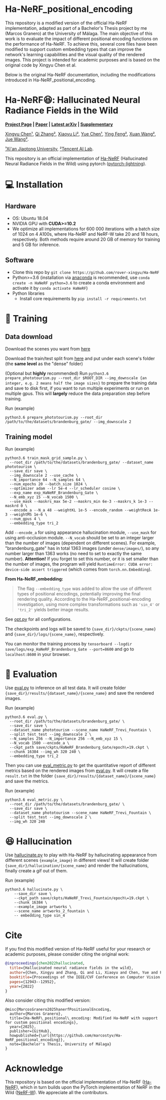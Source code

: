 # Ha-NeRF_positional_encoding
This repository is a modified version of the official Ha-NeRF implementation, adapted as part of a Bachelor's Thesis project by me (Marcos Granero) at the University of Málaga.
The main objective of this work is to evaluate the impact of different positional encoding functions on the performance of Ha-NeRF. To achieve this, several core files have been modified to support custom embedding types that can improve the network's learning capabilities and the visual quality of the rendered images.
This project is intended for academic purposes and is based on the original code by Xingyu Chen et al.

Below is the original Ha-NeRF documentation, including the modifications introduced in Ha-NeRF_positional_encoding.

# Ha-NeRF:laughing:: Hallucinated Neural Radiance Fields in the Wild 
**[Project Page](https://rover-xingyu.github.io/Ha-NeRF/) |
[Paper](https://openaccess.thecvf.com/content/CVPR2022/papers/Chen_Hallucinated_Neural_Radiance_Fields_in_the_Wild_CVPR_2022_paper.pdf) |
[Latest arXiv](https://arxiv.org/pdf/2111.15246.pdf) |
[Supplementary](https://rover-xingyu.github.io/Ha-NeRF/files/Ha_NeRF_CVPR_2022_supp.pdf)**

[Xingyu Chen¹](https://scholar.google.com/citations?user=gDHPrWEAAAAJ&hl=en), 
[Qi Zhang²](https://scholar.google.com/citations?user=2vFjhHMAAAAJ&hl=en), 
[Xiaoyu Li²](https://scholar.google.com/citations?user=Dt0PcAYAAAAJ&hl=en), 
[Yue Chen¹](https://scholar.google.com/citations?user=M2hq1_UAAAAJ&hl=en), 
[Ying Feng²](https://scholar.google.com/citations?user=PhkrqioAAAAJ&hl=en),
[Xuan Wang²](https://scholar.google.com/citations?user=h-3xd3EAAAAJ&hl=en),
[Jue Wang²](https://scholar.google.com/citations?user=Bt4uDWMAAAAJ&hl=en). 

[¹Xi'an Jiaotong University](http://en.xjtu.edu.cn/),
[²Tencent AI Lab](https://ai.tencent.com/ailab/en/index/).


This repository is an official implementation of [Ha-NeRF](https://rover-xingyu.github.io/Ha-NeRF/) (Hallucinated Neural Radiance Fields in the Wild) using pytorch ([pytorch-lightning](https://github.com/PyTorchLightning/pytorch-lightning)). 

# :computer: Installation

## Hardware

* OS: Ubuntu 18.04
* NVIDIA GPU with **CUDA>=10.2**
* We optimize all implementations for 600 000 iterations with a batch size of 1024 on 4 A100s, where Ha-NeRF and NeRF-W take 20 and 18 hours, respectively. Both methods require around 20 GB of memory for training and 5 GB for inference.

## Software

* Clone this repo by `git clone https://github.com/rover-xingyu/Ha-NeRF`
* Python>=3.6 (installation via [anaconda](https://www.anaconda.com/distribution/) is recommended, use `conda create -n HaNeRF python=3.6` to create a conda environment and activate it by `conda activate HaNeRF`)
* Python libraries
    * Install core requirements by `pip install -r requirements.txt`
    
# :key: Training

## Data download

Download the scenes you want from [here](https://www.cs.ubc.ca/~kmyi/imw2020/data.html) 

Download the train/test split from [here](https://nerf-w.github.io/) and put under each scene's folder (the **same level** as the "dense" folder)

(Optional but **highly** recommended) Run `python3.6 prepare_phototourism.py --root_dir $ROOT_DIR --img_downscale {an integer, e.g. 2 means half the image sizes}` to prepare the training data and save to disk first, if you want to run multiple experiments or run on multiple gpus. This will **largely** reduce the data preparation step before training.

Run (example)

```
python3.6 prepare_phototourism.py --root_dir /path/to/the/datasets/brandenburg_gate/ --img_downscale 2
```

## Training model
Run (example)
```
python3.6 train_mask_grid_sample.py \
  --root_dir /path/to/the/datasets/brandenburg_gate/ --dataset_name phototourism \
  --save_dir save \
  --img_downscale 2 --use_cache \
  --N_importance 64 --N_samples 64 \
  --num_epochs 20 --batch_size 1024 \
  --optimizer adam --lr 5e-4 --lr_scheduler cosine \
  --exp_name exp_HaNeRF_Brandenburg_Gate \
  --N_emb_xyz 15 --N_vocab 1500 \
  --use_mask --maskrs_max 5e-2 --maskrs_min 6e-3 --maskrs_k 1e-3 --maskrd 0 \
  --encode_a --N_a 48 --weightKL 1e-5 --encode_random --weightRecA 1e-3 --weightMS 1e-6 \
  --num_gpus 4 \
  --embedding_type tri_2
```

Add `--encode_a` for using appearance hallucination module, `--use_mask` for using  anti-occlusion module. `--N_vocab` should be set to an integer larger than the number of images (dependent on different scenes). For example, "brandenburg_gate" has in total 1363 images (under `dense/images/`), so any number larger than 1363 works (no need to set to exactly the same number). **Attention!** If you forget to set this number, or it is set smaller than the number of images, the program will yield `RuntimeError: CUDA error: device-side assert triggered` (which comes from `torch.nn.Embedding`).

**From Ha-NeRF_embedding:**  
> The flag `--embedding_type` was added to allow the use of different types of positional encodings, potentially improving the final rendering quality. According to the Ha-NeRF_positional-encoding investigation, using more complex transformations such as `'sin_4'` or `'tri_2'` yields better image results.

See [opt.py](opt.py) for all configurations.

The checkpoints and logs will be saved to `{save_dir}/ckpts/{scene_name} ` and `{save_dir}/logs/{scene_name}`, respectively.

You can monitor the training process by `tensorboard --logdir save/logs/exp_HaNeRF_Brandenburg_Gate --port=8600` and go to `localhost:8600` in your browser.

# :mag_right: Evaluation

Use [eval.py](eval.py) to inference on all test data. It will create folder `{save_dir}/results/{dataset_name}/{scene_name}` and save the rendered
images.

Run (example)
```
python3.6 eval.py \
  --root_dir /path/to/the/datasets/brandenburg_gate/ \
  --save_dir save \
  --dataset_name phototourism --scene_name HaNeRF_Trevi_Fountain \
  --split test_test --img_downscale 2 \
  --N_samples 256 --N_importance 256 --N_emb_xyz 15 \
  --N_vocab 1500 --encode_a \
  --ckpt_path save/ckpts/HaNeRF_Brandenburg_Gate/epoch\=19.ckpt \
  --chunk 16384 --img_wh 320 240 \
  --embedding_type tri_2
```

Then you can use [eval_metric.py](eval_metric.py) to get the quantitative report of different metrics based on the rendered images from [eval.py](eval.py). It will create a file `result.txt` in the folder `{save_dir}/results/{dataset_name}/{scene_name}` and save the metrics.

Run (example)
```
python3.6 eval_metric.py \
  --root_dir /path/to/the/datasets/brandenburg_gate/ \
  --save_dir save \
  --dataset_name phototourism --scene_name HaNeRF_Trevi_Fountain \
  --split test_test --img_downscale 2 \
  --img_wh 320 240
```

# :laughing: Hallucination

Use [hallucinate.py](hallucinate.py) to play with Ha-NeRF by hallucinating appearance from different scenes `{example_image}` in different views! It will create folder `{save_dir}/hallucination/{scene_name}` and render the hallucinations, finally create a gif out of them.

Run (example)
```
python3.6 hallucinate.py \
    --save_dir save \
    --ckpt_path save/ckpts/HaNeRF_Trevi_Fountain/epoch\=19.ckpt \
    --chunk 16384 \
    --example_image artworks \
    --scene_name artworks_2_fountain \
    -- embedding_type sin_4
```

# Cite
If you find this modified version of Ha-NeRF useful for your research or academic purposes, please consider citing the original work:
```bibtex
@inproceedings{chen2022hallucinated,
  title={Hallucinated neural radiance fields in the wild},
  author={Chen, Xingyu and Zhang, Qi and Li, Xiaoyu and Chen, Yue and Feng, Ying and Wang, Xuan and Wang, Jue},
  booktitle={Proceedings of the IEEE/CVF Conference on Computer Vision and Pattern Recognition},
  pages={12943--12952},
  year={2022}
}
```
Also consider citing this modified version:
```bibitex
@misc{MarcosGranero2025hanerfPositionalEncoding,
  author={Marcos Granero},
  title={Ha-NeRF\_positional\_encoding: Modified Ha-NeRF with support for custom positional encodings},
  year={2025},
  publisher={GitHub},
  howpublished={\url{https://github.com/marcostyv/Ha-NeRF_positional_encoding}},
  note={Bachelor's Thesis, University of Málaga}
}
```

# Acknowledge
This repository is based on the official implementation of Ha-NeRF ([Ha-NeRF](https://github.com/rover-xingyu/Ha-NeRF)), which in turn builds upon the PyTorch implementation of NeRF in the Wild ([NeRF-W](https://github.com/kwea123/nerf_pl/tree/nerfw/)). We appreciate all the contributors.

